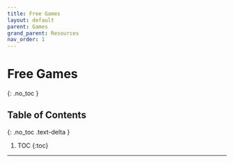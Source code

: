 ```yaml
---
title: Free Games
layout: default
parent: Games
grand_parent: Resources
nav_order: 1
---
```


# Free Games
{: .no_toc }

## Table of Contents
{: .no_toc .text-delta }

1. TOC
{:toc}

-----

